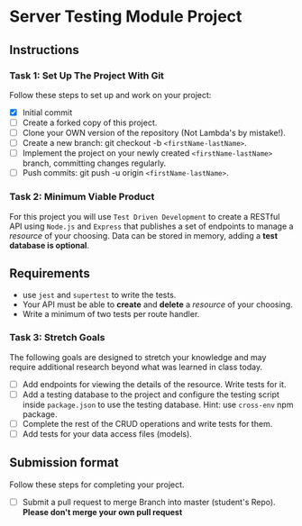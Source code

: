 # Server Testing Module Project

## Instructions

### Task 1: Set Up The Project With Git

Follow these steps to set up and work on your project:
- [x] Initial commit
- [ ] Create a forked copy of this project.
- [ ] Clone your OWN version of the repository (Not Lambda's by mistake!).
- [ ] Create a new branch: git checkout -b `<firstName-lastName>`.
- [ ] Implement the project on your newly created `<firstName-lastName>` branch, committing changes regularly.
- [ ] Push commits: git push -u origin `<firstName-lastName>`.

### Task 2: Minimum Viable Product

For this project you will use `Test Driven Development` to create a RESTful API using `Node.js` and `Express` that publishes a set of endpoints to manage a _resource_ of your choosing. Data can be stored in memory, adding a **test database is optional**.

## Requirements

- use `jest` and `supertest` to write the tests.
- Your API must be able to **create** and **delete** a _resource_ of your choosing.
- Write a minimum of two tests per route handler.

### Task 3: Stretch Goals

The following goals are designed to stretch your knowledge and may require additional research beyond what was learned in class today.

- [ ] Add endpoints for viewing the details of the resource. Write tests for it.
- [ ] Add a testing database to the project and configure the testing script inside `package.json` to use the testing database. Hint: use `cross-env` npm package.
- [ ] Complete the rest of the CRUD operations and write tests for them.
- [ ] Add tests for your data access files (models).

## Submission format

Follow these steps for completing your project.

- [ ] Submit a pull request to merge <firstName-lastName> Branch into master (student's  Repo). **Please don't merge your own pull request**
